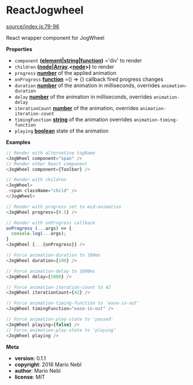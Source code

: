 # ReactJogwheel

[source/index.js:79-96](https://github.com/marionebl/react-jogwheel/blob/9b073aeab7f503ea22ca983b4713a6e8cf668186/source/index.js#L79-L96 "Source code on GitHub")

React wrapper component for JogWheel

**Properties**

-   `component` **([element](https://developer.mozilla.org/en-US/docs/Web/API/Element)\|[string](https://developer.mozilla.org/en-US/docs/Web/JavaScript/Reference/Global_Objects/String)\|[function](https://developer.mozilla.org/en-US/docs/Web/JavaScript/Reference/Statements/function))** ='div' to render
-   `children` **([node](https://developer.mozilla.org/en-US/docs/Web/API/Node/nextSibling)\|[Array](https://developer.mozilla.org/en-US/docs/Web/JavaScript/Reference/Global_Objects/Array).&lt;[node](https://developer.mozilla.org/en-US/docs/Web/API/Node/nextSibling)>)** to render
-   `progress` **[number](https://developer.mozilla.org/en-US/docs/Web/JavaScript/Reference/Global_Objects/Number)** of the applied animation
-   `onProgress` **[function](https://developer.mozilla.org/en-US/docs/Web/JavaScript/Reference/Statements/function)** =() => {} callback fired progress changes
-   `duration` **[number](https://developer.mozilla.org/en-US/docs/Web/JavaScript/Reference/Global_Objects/Number)** of the animation in milliseconds, overrides `animation-duration`
-   `delay` **[number](https://developer.mozilla.org/en-US/docs/Web/JavaScript/Reference/Global_Objects/Number)** of the animation in milliseconds, overrides `animation-delay`
-   `iterationCount` **[number](https://developer.mozilla.org/en-US/docs/Web/JavaScript/Reference/Global_Objects/Number)** of the animation, overrides `animation-iteration-count`
-   `timingFunction` **[string](https://developer.mozilla.org/en-US/docs/Web/JavaScript/Reference/Global_Objects/String)** of the animation overrides `animation-timing-function`
-   `playing` **[boolean](https://developer.mozilla.org/en-US/docs/Web/JavaScript/Reference/Global_Objects/Boolean)** state of the animation

**Examples**

```javascript
// Render with alternative tagName
<JogWheel component="span" />
// Render other React component
<JogWheel component={Toolbar} />
```

```javascript
// Render with children
<JogWheel>
 <span className="child" />
</JogWheel>
```

```javascript
// Render with progress set to mid-animation
<JogWheel progress={0.5} />
```

```javascript
// Render with onProgress callback
onProgress (...args) => {
  console.log(...args);
}
<JogWheel {...{onProgress}} />
```

```javascript
// Force animation-duration to 100ms
<JogWheel duration={100} />
```

```javascript
// Force animation-delay to 1000ms
<JogWheel delay={1000} />
```

```javascript
// Force animation-iteration-count to 42
<JogWheel iterationCount={42} />
```

```javascript
// Force animation-timing-function to 'ease-in-out'
<JogWheel timingFunction="ease-in-out" />
```

```javascript
// Force animation-play-state to 'paused'
<JogWheel playing={false} />
// Force animation-play-state to 'playing'
<JogWheel playing />
```

**Meta**

-   **version**: 0.1.1
-   **copyright**: 2016 Mario Nebl
-   **author**: Mario Nebl
-   **license**: MIT
